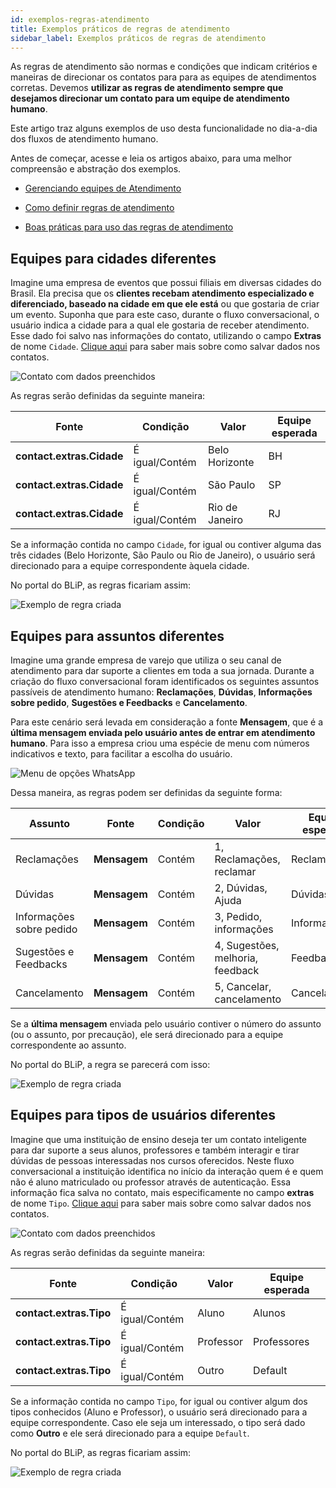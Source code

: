 ```yaml
---
id: exemplos-regras-atendimento
title: Exemplos práticos de regras de atendimento
sidebar_label: Exemplos práticos de regras de atendimento
---
```


As regras de atendimento são normas e condições que indicam critérios e maneiras de direcionar os contatos para para as equipes de atendimentos corretas. Devemos **utilizar as regras de atendimento sempre que desejamos direcionar um contato para um equipe de atendimento humano**.

Este artigo traz alguns exemplos de uso desta funcionalidade no dia-a-dia dos fluxos de atendimento humano.

Antes de começar, acesse e leia os artigos abaixo, para uma melhor compreensão e abstração dos exemplos.

* [Gerenciando equipes de Atendimento](/docs/en/helpdesk/blipdesk/gerenciamento-equipes)

* [Como definir regras de atendimento](/docs/en/helpdesk/blipdesk/como-definir-regras-atendimento)

* [Boas práticas para uso das regras de atendimento](/docs/en/helpdesk/blipdesk/boas-praticas-regras-atendimento)

## Equipes para cidades diferentes

Imagine uma empresa de eventos que possui filiais em diversas cidades do Brasil. Ela precisa que os **clientes recebam atendimento especializado e diferenciado, baseado na cidade em que ele está** ou que gostaria de criar um evento. Suponha que para este caso, durante o fluxo conversacional, o usuário indica a cidade para a qual ele gostaria de receber atendimento. Esse dado foi salvo nas informações do contato, utilizando o campo **Extras** de nome `Cidade`. [Clique aqui](https://help.blip.ai/docs/en/builder/salvando-informacoes-de-um-usuario/) para saber mais sobre como salvar dados nos contatos.

![Contato com dados preenchidos](/img/helpdesk/exemplos-regras-atendimento-01.png)

As regras serão definidas da seguinte maneira:

| Fonte | Condição | Valor | Equipe esperada |
|:-:|-|-|-|
| **contact.extras.Cidade** | É igual/Contém | Belo Horizonte | BH |
| **contact.extras.Cidade** | É igual/Contém | São Paulo | SP |
| **contact.extras.Cidade** | É igual/Contém | Rio de Janeiro | RJ |

Se a informação contida no campo `Cidade`, for igual ou contiver alguma das três cidades (Belo Horizonte, São Paulo ou Rio de Janeiro), o usuário será direcionado para a equipe correspondente àquela cidade.

No portal do BLiP, as regras ficariam assim:

![Exemplo de regra criada](/img/helpdesk/exemplos-regras-atendimento-02.png)

## Equipes para assuntos diferentes

Imagine uma grande empresa de varejo que utiliza o seu canal de atendimento para dar suporte a clientes em toda a sua jornada. Durante a criação do fluxo conversacional foram identificados os seguintes assuntos passíveis de atendimento humano: **Reclamações**, **Dúvidas**, **Informações sobre pedido**, **Sugestões e Feedbacks** e **Cancelamento**.

Para este cenário será levada em consideração a fonte **Mensagem**, que é a **última mensagem enviada pelo usuário antes de entrar em atendimento humano**. Para isso a empresa criou uma espécie de menu com números indicativos e texto, para facilitar a escolha do usuário.

![Menu de opções WhatsApp](/img/helpdesk/exemplos-regras-atendimento-03.png)

Dessa maneira, as regras podem ser definidas da seguinte forma:

| Assunto | Fonte | Condição | Valor | Equipe esperada |
|-|:-:|-|-|-|
| Reclamações | **Mensagem** | Contém | 1, Reclamações, reclamar | Reclamações |
| Dúvidas | **Mensagem** | Contém | 2, Dúvidas, Ajuda | Dúvidas |
| Informações sobre pedido | **Mensagem** | Contém | 3, Pedido, informações | Informações |
| Sugestões e Feedbacks | **Mensagem** | Contém | 4, Sugestões, melhoria, feedback | Feedbacks |
| Cancelamento | **Mensagem** | Contém | 5, Cancelar, cancelamento | Cancelamento |

Se a **última mensagem** enviada pelo usuário contiver o número do assunto (ou o assunto, por precaução), ele será direcionado para a equipe correspondente ao assunto.

No portal do BLiP, a regra se parecerá com isso:

![Exemplo de regra criada](/img/helpdesk/exemplos-regras-atendimento-04.png)

## Equipes para tipos de usuários diferentes

Imagine que uma instituição de ensino deseja ter um contato inteligente para dar suporte a seus alunos, professores e também interagir e tirar dúvidas de pessoas interessadas nos cursos oferecidos. Neste fluxo conversacional a instituição identifica no início da interação quem é e quem não é aluno matriculado ou professor através de autenticação. Essa informação fica salva no contato, mais especificamente no campo **extras** de nome `Tipo`. [Clique aqui](https://help.blip.ai/docs/en/builder/salvando-informacoes-de-um-usuario/) para saber mais sobre como salvar dados nos contatos.

![Contato com dados preenchidos](/img/helpdesk/exemplos-regras-atendimento-05.png)

As regras serão definidas da seguinte maneira:

| Fonte | Condição | Valor | Equipe esperada |
|:-:|-|-|-|
| **contact.extras.Tipo** | É igual/Contém | Aluno | Alunos |
| **contact.extras.Tipo** | É igual/Contém | Professor | Professores |
| **contact.extras.Tipo** | É igual/Contém | Outro | Default |

Se a informação contida no campo `Tipo`, for igual ou contiver algum dos tipos conhecidos (Aluno e Professor), o usuário será direcionado para a equipe correspondente. Caso ele seja um interessado, o tipo será dado como **Outro** e ele será direcionado para a equipe `Default`.

No portal do BLiP, as regras ficariam assim:

![Exemplo de regra criada](/img/helpdesk/exemplos-regras-atendimento-06.png)

<!-- Rating frame -->
<script type="text/javascript" src="/scripts/rating.js"></script>